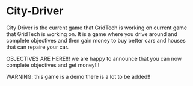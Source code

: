 # City-Driver
City Driver is the current game that GridTech is working on current game that GridTech is working on. It is a game where you drive around and complete objectives and then gain money to buy better cars and houses that can repaire your car. 

OBJECTIVES ARE HERE!!! we are happy to announce that you can now complete objectives and get money!!!

WARNING: this game is a demo there is a lot to be added!!